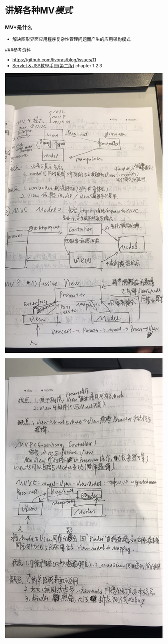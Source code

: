 # 讲解各种MV*模式*

### MV*是什么

- 解决图形界面应用程序复杂性管理问题而产生的应用架构模式

###参考资料

- https://github.com/livoras/blog/issues/11
- [Servlet & JSP教學手冊(第二版)](http://www.books.com.tw/products/0010515154) chapter 1.2.3

![](notes/mv1.jpg)

![](notes/mv2.jpg)







